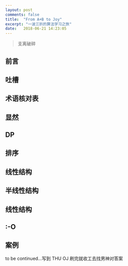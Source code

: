 ```yaml
---
layout: post
comments: false
title:  "From A+B to Joy"
excerpt: "一波三折的算法学习之旅"
date:   2018-06-21 14:23:05
---
```

> 支离破碎

## 前言

## 吐槽

## 术语核对表

## 显然

## DP

## 排序

## 线性结构

## 半线性结构

## 线性结构

## :-O

## 案例

to be continued...写到 THU OJ 刷完就收工去找男神对答案